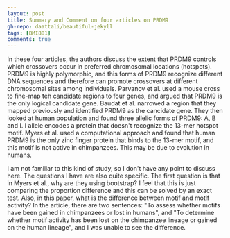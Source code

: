 ```yaml
---
layout: post
title: Summary and Comment on four articles on PRDM9
gh-repo: daattali/beautiful-jekyll
tags: [BMI881]
comments: true
---
```


In these four articles, the authors discuss the extent that PRDM9 controls which crossovers occur in preferred chromosomal locations (hotspots). PRDM9 is highly
polymorphic, and this forms of PRDM9 recognize different DNA sequences and therefore can promote crossovers at different chromosomal sites among individuals. 
Parvanov et al. used a mouse cross to fine-map teh candidate regions to four genes, and argued that PRDM9 is the only logical candidate gene. Baudat et al. narrowed a 
region that they mapped previously and identified PRDM9 as the cancidate gene. They then looked at human population and found three allelic forms of PRDM9: A, B and I.
I allele encodes a protein that doesn't recognize the 13-mer hotspot motif. Myers et al. used a computational approach and found that human PRDM9 is the only zinc finger
protein that binds to the 13-mer motif, and this motif is not active in chimpanzees. This may be due to evolution in humans. 

I am not familiar to this kind of study, so I don't have any point to discuss here. The questions I have are also quite specific. The first question is that in Myers et
al., why are they using bootstrap? I feel that this is just comparing the proportion difference and this can be solved by an exact test. Also, in this paper, what is the
difference between motif and motif activity? In the article, there are two sentences: "To assess whether motifs have been gained in chimpanzees or lost in humans", and 
"To determine whether motif activity has been lost on the chimpanzee lineage or gained on the human lineage", and I was unable to see the difference.
